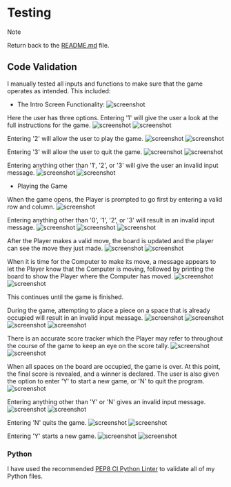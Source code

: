 # Testing

> [!NOTE]  
> Return back to the [README.md](README.md) file.

## Code Validation

I manually tested all inputs and functions to make sure that the game operates as intended.  This included:

- The Intro Screen Functionality:
![screenshot](documentation/testing/intro_screen.png)

Here the user has three options.  Entering '1' will give the user a look at the full instructions for the game.
![screenshot](documentation/testing/intro_instructions.png)
![screenshot](documentation/testing/instructions.png)

Entering '2' will allow the user to play the game.
![screenshot](documentation/testing/intro_play_game.png)
![screenshot](documentation/testing/intro_play_game_open.png)

Entering '3' will allow the user to quit the game. 
![screenshot](documentation/testing/intro_quit_game01.png)
![screenshot](documentation/testing/intro_quit_game02.png)

Entering anything other than '1', '2', or '3' will give the user an invalid input message.
![screenshot](documentation/testing/intro_wrong_input01.png)
![screenshot](documentation/testing/intro_wrong_input02.png)

- Playing the Game

When the game opens, the Player is prompted to go first by entering a valid row and column.
![screenshot](documentation/testing/intro_play_game_open.png)

Entering anything other than '0', '1', '2', or '3' will result in an invalid input message.
![screenshot](documentation/testing/play_game_invalid_row01.png)
![screenshot](documentation/testing/play_game_invalid_col01.png)
![screenshot](documentation/testing/play_game_invalid_row02.png)

After the Player makes a valid move, the board is updated and the player can see the move they just made.
![screenshot](documentation/testing/play_game_valid_input01.png)
![screenshot](documentation/testing/play_game_valid_input02.png)

When it is time for the Computer to make its move, a message appears to let the Player know that the Computer is moving, followed by printing the board to show the Player where the Computer has moved.
![screenshot](documentation/testing/play_game_comp_move01.png)
![screenshot](documentation/testing/play_game_comp_move02.png)

This continues until the game is finished.

During the game, attempting to place a piece on a space that is already occupied will result in an invalid input message.
![screenshot](documentation/testing/play_game_invalid_move01.png)
![screenshot](documentation/testing/play_game_invalid_move02.png)
![screenshot](documentation/testing/play_game_invalid_move03.png)
![screenshot](documentation/testing/play_game_invalid_move04.png)

There is an accurate score tracker which the Player may refer to throughout the course of the game to keep an eye on the score tally.
![screenshot](documentation/testing/play_game_score_tracker01.png)
![screenshot](documentation/testing/play_game_score_tracker02.png)

When all spaces on the board are occupied, the game is over.  At this point, the final score is revealed, and a winner is declared.  The user is also given the option to enter 'Y' to start a new game, or 'N' to quit the program.
![screenshot](documentation/testing/end_game01.png)

Entering anything other than 'Y' or 'N' gives an invalid input message.
![screenshot](documentation/testing/end_game02.png)
![screenshot](documentation/testing/end_game03.png)

Entering 'N' quits the game.
![screenshot](documentation/testing/end_game04.png)
![screenshot](documentation/testing/end_game05.png)

Entering 'Y' starts a new game.
![screenshot](documentation/testing/end_game06.png)
![screenshot](documentation/testing/end_game07.png)

### Python

I have used the recommended [PEP8 CI Python Linter](https://pep8ci.herokuapp.com) to validate all of my Python files.

